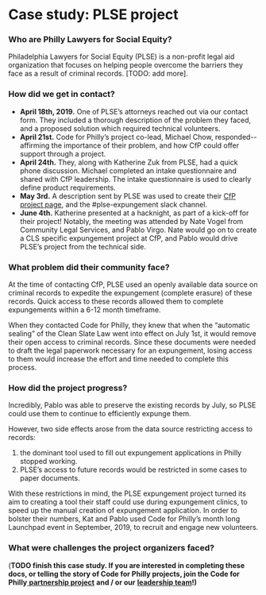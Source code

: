 # Case study: PLSE project

### **Who are Philly Lawyers for Social Equity?**

Philadelphia Lawyers for Social Equity \(PLSE\) is a non-profit legal aid organization that focuses on helping people overcome the barriers they face as a result of criminal records. \[TODO: add more\].

### **How did we get in contact?**

* **April 18th, 2019.** One of PLSE’s attorneys reached out via our contact form. They included a thorough description of the problem they faced, and a proposed solution which required technical volunteers.
* **April 21st.** Code for Philly’s project co-lead, Michael Chow, responded--affirming the importance of their problem, and how CfP could offer support through a project.
* **April 24th.** They, along with Katherine Zuk from PLSE, had a quick phone discussion. Michael completed an intake questionnaire and shared with CfP leadership. The intake questionnaire is used to clearly define product requirements. 
* **May 3rd.** A description sent by PLSE was used to create their [CfP project page](https://codeforphilly.org/projects/philadelphia_lawyers_for_social_equity_-_record_expungement), and the \#plse-expungement slack channel.
* **June 4th.** Katherine presented at a hacknight, as part of a kick-off for their project! Notably, the meeting was attended by Nate Vogel from Community Legal Services, and Pablo Virgo. Nate would go on to create a CLS specific expungement project at CfP, and Pablo would drive PLSE’s project from the technical side.

### **What problem did their community face?**

At the time of contacting CfP, PLSE used an openly available data source on criminal records to expedite the expungement \(complete erasure\) of these records. Quick access to these records allowed them to complete expungements within a 6-12 month timeframe.

When they contacted Code for Philly, they knew that when the “automatic sealing” of the Clean Slate Law went into effect on July 1st, it would remove their open access to criminal records. Since these documents were needed to draft the legal paperwork necessary for an expungement, losing access to them would increase the effort and time needed to complete this process.

### How did the project progress?

Incredibly, Pablo was able to preserve the existing records by July, so PLSE could use them to continue to efficiently expunge them.

However, two side effects arose from the data source restricting access to records:

1. the dominant tool used to fill out expungement applications in Philly stopped working. 
2. PLSE’s access to future records would be restricted in some cases to paper documents.

With these restrictions in mind, the PLSE expungement project turned its aim to creating a tool their staff could use during expungement clinics, to speed up the manual creation of expungement application. In order to bolster their numbers, Kat and Pablo used Code for Philly’s month long Launchpad event in September, 2019, to recruit and engage new volunteers.

### **What were challenges the project organizers faced?**

\(**TODO finish this case study. If you are interested in completing these docs, or telling the story of Code for Philly projects, join the Code for Philly**[ **partnership project**](https://codeforphilly.org/projects/code_for_philly_-_creating_new_projects_and_partnerships) **and / or our** [**leadership team**](https://codeforphilly.org/pages/leadership-support_team_open_positions)**!\)**

